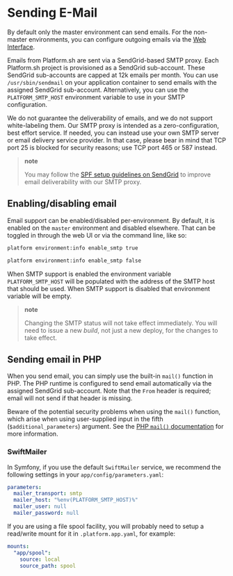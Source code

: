 # Sending E-Mail

By default only the master environment can send emails. For the non-master environments, you can configure outgoing emails via the [Web Interface](/administration/web/configure-environment.html#settings).

Emails from Platform.sh are sent via a SendGrid-based SMTP proxy. Each Platform.sh project is provisioned as a SendGrid sub-account. These SendGrid sub-accounts are capped at 12k emails per month. You can use `/usr/sbin/sendmail` on your application container to send emails with the assigned SendGrid sub-account. Alternatively, you can use the `PLATFORM_SMTP_HOST` environment variable to use in your SMTP configuration.

We do not guarantee the deliverability of emails, and we do not support white-labeling them. Our SMTP proxy is intended as a zero-configuration, best effort service. If needed, you can instead use your own SMTP server or email delivery service provider. In that case, please bear in mind that TCP port 25 is blocked for security reasons; use TCP port 465 or 587 instead.

> **note**
>
> You may follow the [SPF setup guidelines on SendGrid](https://sendgrid.com/docs/glossary/spf/) to improve email deliverability with our SMTP proxy.

## Enabling/disabling email

Email support can be enabled/disabled per-environment. By default, it is enabled on the `master` environment and disabled elsewhere. That can be toggled in through the web UI or via the command line, like so:

```bash
platform environment:info enable_smtp true

platform environment:info enable_smtp false
```

When SMTP support is enabled the environment variable `PLATFORM_SMTP_HOST` will be populated with the address of the SMTP host that should be used. When SMTP support is disabled that environment variable will be empty.

> **note**
>
> Changing the SMTP status will not take effect immediately. You will need to issue a new _build_, not just a new deploy, for the changes to take effect.

## Sending email in PHP

When you send email, you can simply use the built-in `mail()` function in PHP. The PHP runtime is configured to send email automatically via the assigned SendGrid sub-account. Note that the `From` header is required; email will not send if that header is missing.

Beware of the potential security problems when using the `mail()` function, which arise when using user-supplied input in the fifth (`$additional_parameters`) argument. See the [PHP `mail()` documentation](http://php.net/manual/en/function.mail.php) for more information.

### SwiftMailer

In Symfony, if you use the default `SwiftMailer` service, we recommend the following settings in your `app/config/parameters.yaml`:

```yaml
parameters:
  mailer_transport: smtp
  mailer_host: "%env(PLATFORM_SMTP_HOST)%"
  mailer_user: null
  mailer_password: null
```

If you are using a file spool facility, you will probably need to setup a read/write mount for it in `.platform.app.yaml`, for example:

```yaml
mounts:
  "app/spool":
    source: local
    source_path: spool
```
